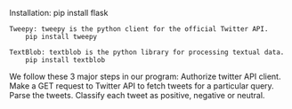 Installation:
    pip install flask

    Tweepy: tweepy is the python client for the official Twitter API.
        pip install tweepy

    TextBlob: textblob is the python library for processing textual data.
        pip install textblob

We follow these 3 major steps in our program:
    Authorize twitter API client.
    Make a GET request to Twitter API to fetch tweets for a particular query.
    Parse the tweets. Classify each tweet as positive, negative or neutral.
